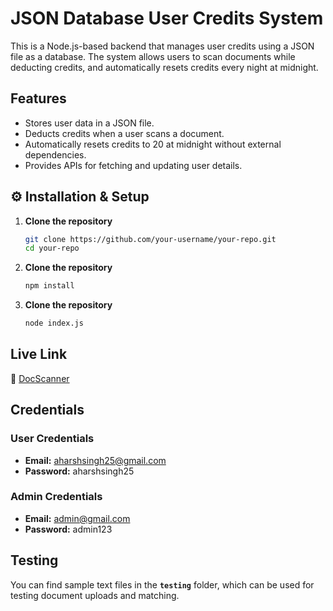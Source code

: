 # JSON Database User Credits System

This is a Node.js-based backend that manages user credits using a JSON file as a database. The system allows users to scan documents while deducting credits, and automatically resets credits every night at midnight.

## Features
- Stores user data in a JSON file.
- Deducts credits when a user scans a document.
- Automatically resets credits to 20 at midnight without external dependencies.
- Provides APIs for fetching and updating user details.

## ⚙️ Installation & Setup
1. **Clone the repository**
   ```sh
   git clone https://github.com/your-username/your-repo.git
   cd your-repo
2. **Clone the repository**
   ```sh
   npm install
3. **Clone the repository**
   ```sh
   node index.js

## Live Link  
🔗 [DocScanner](https://cthago-assignment.vercel.app/)

## Credentials  

### User Credentials  
- **Email:** aharshsingh25@gmail.com  
- **Password:** aharshsingh25  

### Admin Credentials  
- **Email:** admin@gmail.com  
- **Password:** admin123  

## Testing  
You can find sample text files in the **`testing`** folder, which can be used for testing document uploads and matching.  

